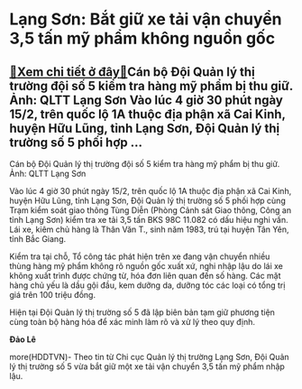 Lạng Sơn: Bắt giữ xe tải vận chuyển 3,5 tấn mỹ phẩm không nguồn gốc
===================================================================

[:gift:Xem chi tiết ở đây:gift:](https://hddtvn.com/lang-son-bat-giu-xe-tai-van-chuyen-35-tan-my-pham-khong-nguon-goc/)Cán bộ Đội Quản lý thị trường đội số 5 kiểm tra hàng mỹ phẩm bị thu giữ. Ảnh: QLTT Lạng Sơn Vào lúc 4 giờ 30 phút ngày 15/2, trên quốc lộ 1A thuộc địa phận xã Cai Kinh, huyện Hữu Lũng, tỉnh Lạng Sơn, Đội Quản lý thị trường số 5 phối hợp …
----------------------------------------------------------------------------------------------------------------------------------------------------------------------------------------------------------------------------------------------







 






 Cán bộ Đội Quản lý thị trường đội số 5 kiểm tra hàng mỹ phẩm bị thu giữ. Ảnh: QLTT Lạng Sơn 


Vào lúc 4 giờ 30 phút ngày 15/2, trên quốc lộ 1A thuộc địa phận xã Cai Kinh, huyện Hữu Lũng, tỉnh Lạng Sơn, Đội Quản lý thị trường số 5 phối hợp cùng Trạm kiểm soát giao thông Tùng Diễn (Phòng Cảnh sát Giao thông, Công an tỉnh Lạng Sơn) kiểm tra xe tải 3,5 tấn BKS 98C 11.082 có dấu hiệu nghi vấn. Lái xe, kiêm chủ hàng là Thân Văn T., sinh năm 1983, trú tại huyện Tân Yên, tỉnh Bắc Giang.


 Kiểm tra tại chỗ, Tổ công tác phát hiện trên xe đang vận chuyển nhiều thùng hàng mỹ phẩm không rõ nguồn gốc xuất xứ, nghi nhập lậu do lái xe không xuất trình được chứng từ, hóa đơn liên quan đến số hàng. Các mặt hàng chủ yếu là dầu gội đầu, kem dưỡng da, dưỡng tóc các loại có tổng trị giá trên 100 triệu đồng.


 Hiện tại Đội Quản lý thị trường số 5 đã lập biên bản tạm giữ phương tiện cùng toàn bộ hàng hóa để xác minh làm rõ và xử lý theo quy định.






**Đảo Lê**



more(HDDTVN)- Theo tin từ Chi cục Quản lý thị trường Lạng Sơn, Đội Quản lý thị trường số 5 vừa bắt giữ một xe tải vận chuyển 3,5 tấn mỹ phẩm nhập lậu.

